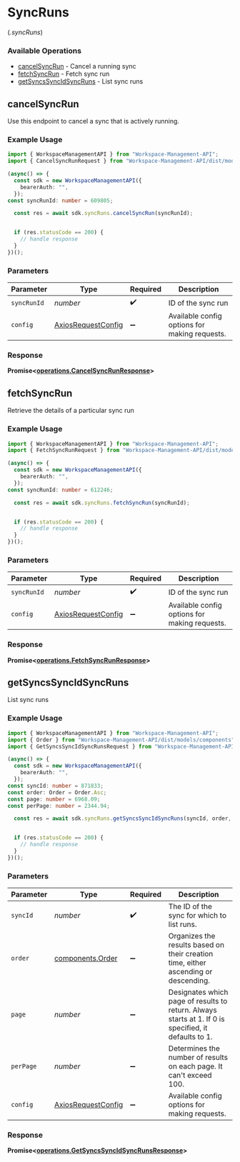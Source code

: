 # SyncRuns
(*.syncRuns*)

### Available Operations

* [cancelSyncRun](#cancelsyncrun) - Cancel a running sync
* [fetchSyncRun](#fetchsyncrun) - Fetch sync run
* [getSyncsSyncIdSyncRuns](#getsyncssyncidsyncruns) - List sync runs

## cancelSyncRun

Use this endpoint to cancel a sync that is actively running.

### Example Usage

```typescript
import { WorkspaceManagementAPI } from "Workspace-Management-API";
import { CancelSyncRunRequest } from "Workspace-Management-API/dist/models/operations";

(async() => {
  const sdk = new WorkspaceManagementAPI({
    bearerAuth: "",
  });
const syncRunId: number = 609805;

  const res = await sdk.syncRuns.cancelSyncRun(syncRunId);


  if (res.statusCode == 200) {
    // handle response
  }
})();
```

### Parameters

| Parameter                                                    | Type                                                         | Required                                                     | Description                                                  |
| ------------------------------------------------------------ | ------------------------------------------------------------ | ------------------------------------------------------------ | ------------------------------------------------------------ |
| `syncRunId`                                                  | *number*                                                     | :heavy_check_mark:                                           | ID of the sync run                                           |
| `config`                                                     | [AxiosRequestConfig](https://axios-http.com/docs/req_config) | :heavy_minus_sign:                                           | Available config options for making requests.                |


### Response

**Promise<[operations.CancelSyncRunResponse](../../models/operations/cancelsyncrunresponse.md)>**


## fetchSyncRun

Retrieve the details of a particular sync run

### Example Usage

```typescript
import { WorkspaceManagementAPI } from "Workspace-Management-API";
import { FetchSyncRunRequest } from "Workspace-Management-API/dist/models/operations";

(async() => {
  const sdk = new WorkspaceManagementAPI({
    bearerAuth: "",
  });
const syncRunId: number = 612246;

  const res = await sdk.syncRuns.fetchSyncRun(syncRunId);


  if (res.statusCode == 200) {
    // handle response
  }
})();
```

### Parameters

| Parameter                                                    | Type                                                         | Required                                                     | Description                                                  |
| ------------------------------------------------------------ | ------------------------------------------------------------ | ------------------------------------------------------------ | ------------------------------------------------------------ |
| `syncRunId`                                                  | *number*                                                     | :heavy_check_mark:                                           | ID of the sync run                                           |
| `config`                                                     | [AxiosRequestConfig](https://axios-http.com/docs/req_config) | :heavy_minus_sign:                                           | Available config options for making requests.                |


### Response

**Promise<[operations.FetchSyncRunResponse](../../models/operations/fetchsyncrunresponse.md)>**


## getSyncsSyncIdSyncRuns

List sync runs

### Example Usage

```typescript
import { WorkspaceManagementAPI } from "Workspace-Management-API";
import { Order } from "Workspace-Management-API/dist/models/components";
import { GetSyncsSyncIdSyncRunsRequest } from "Workspace-Management-API/dist/models/operations";

(async() => {
  const sdk = new WorkspaceManagementAPI({
    bearerAuth: "",
  });
const syncId: number = 871833;
const order: Order = Order.Asc;
const page: number = 6968.09;
const perPage: number = 2344.94;

  const res = await sdk.syncRuns.getSyncsSyncIdSyncRuns(syncId, order, page, perPage);


  if (res.statusCode == 200) {
    // handle response
  }
})();
```

### Parameters

| Parameter                                                                                            | Type                                                                                                 | Required                                                                                             | Description                                                                                          |
| ---------------------------------------------------------------------------------------------------- | ---------------------------------------------------------------------------------------------------- | ---------------------------------------------------------------------------------------------------- | ---------------------------------------------------------------------------------------------------- |
| `syncId`                                                                                             | *number*                                                                                             | :heavy_check_mark:                                                                                   | The ID of the sync for which to list runs.                                                           |
| `order`                                                                                              | [components.Order](../../models/shared/order.md)                                                     | :heavy_minus_sign:                                                                                   | Organizes the results based on their creation time, either ascending or descending.                  |
| `page`                                                                                               | *number*                                                                                             | :heavy_minus_sign:                                                                                   | Designates which page of results to return. Always starts at 1. If 0 is specified, it defaults to 1. |
| `perPage`                                                                                            | *number*                                                                                             | :heavy_minus_sign:                                                                                   | Determines the number of results on each page. It can't exceed 100.                                  |
| `config`                                                                                             | [AxiosRequestConfig](https://axios-http.com/docs/req_config)                                         | :heavy_minus_sign:                                                                                   | Available config options for making requests.                                                        |


### Response

**Promise<[operations.GetSyncsSyncIdSyncRunsResponse](../../models/operations/getsyncssyncidsyncrunsresponse.md)>**

